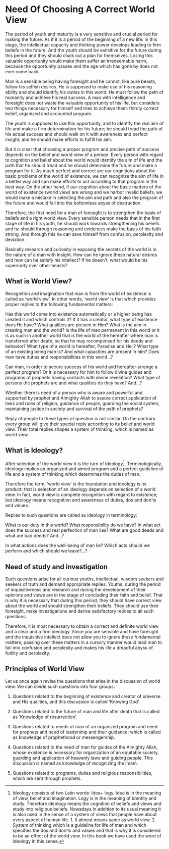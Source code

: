 Need Of Choosing A Correct World View
=====================================

The period of youth and maturity is a very sensitive and crucial period
for making the future. As if it is a period of the beginning of a new
life. In this stage, the intellectual capacity and thinking power
develops leading to firm beliefs in the future. And the youth should be
sensitive for the future during this period and they should chalk out a
plan for themselves. Losing this valuable opportunity would make them
suffer an irredeemable harm, because the opportunity passes and the age
which has gone by does not ever come back.

Man is a sensible being having foresight and he cannot, like pure
beasts, follow his selfish desires. He is supposed to make use of his
reasoning ability and should identify his duties in this world. He must
follow the path of humanity and achieve his real success. A man with
intelligence and foresight does not waste the valuable opportunity of
his life, but considers two things necessary for himself and tries to
achieve them: thirdly correct belief, organized and accounted program.

The youth is supposed to use this opportunity, and to identify the real
aim of life and make a firm determination for his future; he should
tread the path of his actual success and should walk on it with
awareness and perfect insight; and he should make efforts to fulfill his
aim.

But it is clear that choosing a proper program and precise path of
success depends on the belief and world view of a person. Every person
with regard to cognition and belief about the world would identify the
aim of life and the path that he should tread and he should determine
the future and make a program for it. As much perfect and correct are
our cognitions about the basic problems of the world of existence, we
can recognize the aim of life in a better way and can make efforts to
act according to that program in the best way. On the other hand, if our
cognition about the basic matters of the world of existence (world view)
are wrong and we harbor invalid beliefs, we would make a mistake in
selecting the aim and path and also the program of the future and would
fall into the bottomless abyss of destruction.

Therefore, the first need for a man of foresight is to strengthen the
basis of beliefs and a right world view. Every sensible person needs
that in the first stage of life in his youth, he should work towards
strengthening his beliefs and he should through reasoning and evidences
make the basis of his faith strong. And through this he can save himself
from confusion, perplexity and deviation.

Basically research and curiosity in exposing the secrets of the world is
in the nature of a man with insight. How can he ignore these natural
desires and how can he satisfy his intellect? If he doesn’t, what would
be his superiority over other beasts?

What is World View?
-------------------

Recognition and imagination that man is from the world of existence is
called as ‘world view’. In other words, ‘world view’ is that which
provides proper replies to the following fundamental matters:

Has this world come into existence automatically or a higher being has
created it and which controls it? If it has a creator, what type of
existence does He have? What qualities are present in Him? What is the
aim in creating man and the world? Is the life of man permanent in this
world or it is as such in another world that is the world of the
hereafter where man is transferred after death, so that he may
recompensed for his deeds and behavior? What type of a world is
hereafter, Paradise and Hell? What type of an existing being man is? And
what capacities are present in him? Does man have duties and
responsibilities in this world…?

Can man, in order to secure success of his world and hereafter arrange a
perfect program? Or it is necessary for him to follow divine guides and
programs of prophets having contacts with divine revelation? What type
of persons the prophets are and what qualities do they have? And…?

Whether there is need of a person who is aware and powerful and
supported by prophet and Almighty Allah to assure correct application of
laws and rules of religion, guidance of people, guarding the social
system, maintaining justice in society and survival of the path of
prophets?

Reply of people to these types of question is not similar. On the
contrary every group will give their special reply according to its
belief and world view. Their total replies shapes a system of thinking,
which is named as world view.

What is Ideology?
-----------------

After selection of the world view it is the turn of ideology[^1].
Terminologically, ideology implies an organized and aimed program and a
perfect guideline of life and a system of thinking which determines the
duties of man.

Therefore the term, ‘world view’ is the foundation and ideology is its
product; that is selection of an ideology depends on selection of a
world view. In fact, world view is complete recognition with regard to
existence; but ideology means recognition and awareness of duties, dos
and don’ts and values.

Replies to such questions are called as ideology in terminology:

What is our duty in this world? What responsibility do we have? In what
act does the success and real perfection of man lies? What are good
deeds and what are bad deeds? And...?

In what actions does the well-being of man lie? Which acts should we
perform and which should we leave?...?

Need of study and investigation
-------------------------------

Such questions arise for all curious youths, intellectual, wisdom
seekers and seekers of truth and demand appropriate replies. Youths,
during the period of inquisitiveness and research and during the
development of their opinions and views are in the stage of concluding
their faith and belief. That is why it is necessary that during this
period, they should have correct view about the world and should
strengthen their beliefs. They should use their foresight, make
investigations and derive satisfactory replies to all such questions.

Therefore, it is most necessary to obtain a correct and definite world
view and a clear and a firm ideology. Since you are sensible and have
foresight and the inquisitive intellect does not allow you to ignore
these fundamental matters; passing over these matters in a cursory
manner would lead man to fall into confusion and perplexity and makes
his life a dreadful abyss of futility and perplexity.

Principles of World View
------------------------

Let us once again revise the questions that arise in the discussion of
world view. We can divide such questions into four groups:

1. Questions related to the beginning of existence and creator of
universe and His qualities, and this discussion is called ‘Knowing God’.

2. Questions related to the future of man and life after death that is
called as ‘Knowledge of resurrection’.

3. Questions related to needs of man of an organized program and need
for prophets and need of leadership and their guidance; which is called
as knowledge of prophethood or messengership.

4. Questions related to the need of man for guides of the Almighty
Allah, whose existence is necessary for organization of an equitable
society, guarding and application of heavenly laws and guiding people.
This discussion is named as knowledge of recognizing the Imam.

5. Questions related to programs, duties and religious responsibilities,
which are sent through prophets.

[^1]: Ideology consists of two Latin words: Idea+ logy. Idea is in the
meaning of view, belief and imagination. Logy is in the meaning of
identity and study. Therefore ideology means the cognition of beliefs
and views and study into religious beliefs. Nowadays in addition to its
usual meaning it is also used in the sense of a system of views that
people have about every aspect of human life. 1. It almost means same as
world view. 2. System of thinking which is a guideline for life of man
and which specifies the dos and don’ts and values and that is why it is
considered to be an effect of the world view. In this book we have used
the word of ideology in this sense.


